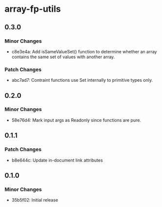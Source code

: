 # array-fp-utils

## 0.3.0

### Minor Changes

- c8e3e4a: Add isSameValueSet() function to determine whether an array contains the same set of values with another array.

### Patch Changes

- abc7ad7: Contraint functions use Set internally to primitive types only.

## 0.2.0

### Minor Changes

- 58e76d4: Mark input args as Readonly since functions are pure.

## 0.1.1

### Patch Changes

- b8e644c: Update in-document link attributes

## 0.1.0

### Minor Changes

- 35b5f02: Initial release
